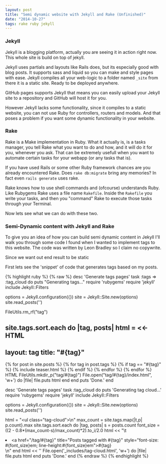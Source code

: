 ```yaml
---
layout: post
title: "Semi dynamic website with Jekyll and Rake (Unfinished)"
date: "2014-10-27"
tags: rake ruby jekyll
---
```


### Jekyll

Jekyll is a blogging platform, actually you are seeing it in action right now.
This whole site is build on top of jekyll.

Jekyll uses partials and layouts like Rails does, but its especially good with blog posts.
It supports sass and liquid so you can make and style pages with ease.
Jekyll compiles all your web-logic to a folder named `_site` from there it is a static site.
Ready to be deployed anywhere.

GitHub pages supports Jekyll that means you can easily upload your Jekyll site to a repository
and GitHub will host it for you.

However Jekyll lacks some functionality, since it compiles to a static website,
you can not use Ruby for controllers, routers and models. And that poses a problem
if you want some dynamic functionality in your website.

### Rake

Rake is a Make implementation in Ruby. What it actually is, is a tasks manager,
you tell Rake what you want to do and how, and it will do it for you, whenever you
ask. That can be extremely usefull when you want to automate certain tasks for your
webapp (or any tasks that is).

If you have used Rails or some other Ruby framework chances are you already encountered
Rake. Does `rake db:migrate` bring any memories? In fact even `rails generate` uses rake.

Rake knows how to use shell commands and (ofcourse) understands Ruby.
Like Rubygems Rake uses a file name `Rakefile`. Inside the `Rakefile` you write your
tasks, and then you "command" Rake to execute those tasks through your Terminal.

Now lets see what we can do with these two.

### Semi-Dynamic content with Jekyll and Rake

To give you an idea of how you can build semi dynamic content in Jekyll I'll walk you
through some code I found when I wanted to implement tags to this website.
The code was written by Leon Bradley so I claim no copywrite.

Since we want out end result to be static

First lets see the 'snippet' of code that generates tags based on my posts.


{% highlight ruby %}
{% raw %}
desc 'Generate tags pages'
task :tags => :tag_cloud do
  puts "Generating tags..."
  require 'rubygems'
  require 'jekyll'
  include Jekyll::Filters

  options = Jekyll.configuration({})
  site = Jekyll::Site.new(options)
  site.read_posts('')

  FileUtils.rm_rf("tag")

  site.tags.sort.each do |tag, posts|
    html = <<-HTML
---
layout: tag
title: "#{tag}"
---
{% for post in site.posts %}
  {% for tag in post.tags %}
    {% if tag == "#{tag}" %}
      {% include teaser.html %}
    {% endif %}
  {% endfor %}
{% endfor %}
HTML
    FileUtils.mkdir_p("tag/#{tag}")
    File.open("tag/#{tag}/index.html", 'w+') do |file|
      file.puts html
    end
  end
  puts 'Done.'
end

desc 'Generate tags pages'
task :tag_cloud do
  puts 'Generating tag cloud...'
  require 'rubygems'
  require 'jekyll'
  include Jekyll::Filters

  options = Jekyll.configuration({})
  site = Jekyll::Site.new(options)
  site.read_posts('')

  html = "<ul class=\"tag-cloud\">\n"
  max_count = site.tags.map{|t,p| p.count}.max
  site.tags.sort.each do |tag, posts|
    s = posts.count
    font_size = ((2 - 0.8*(max_count-s)/max_count)*2).to_i/2.0
    html << "\t<li><a href=\"/tag/#{tag}\" title=\"Posts tagged with #{tag}\" style=\"font-size: #{font_size}em; line-height:#{font_size}em\">#{tag}</a></li>\n"
  end
  html << '</ul>'
  File.open('_includes/tag-cloud.html', 'w+') do |file|
    file.puts html
  end
  puts 'Done.'
end
{% endraw %}
{% endhighlight %}
